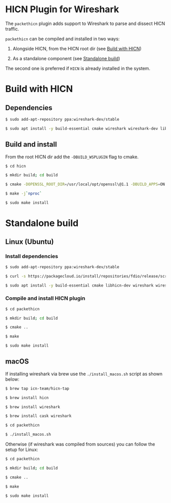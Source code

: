 HICN Plugin for Wireshark
===================

The `packethicn` plugin adds support to Wireshark to parse and dissect HICN traffic.

`packethicn` can be compiled and installed in two ways:

1. Alongside HICN, from the HICN root dir (see [Build with HICN](#Build-with-HICN))

2. As a standalone component (see [Standalone build](#Standalone-build))

The second one is preferred if `HICN` is already installed in the system.

# Build with HICN

## Dependencies

```bash
$ sudo add-apt-repository ppa:wireshark-dev/stable

$ sudo apt install -y build-essential cmake wireshark wireshark-dev libgcrypt-dev libgnutls28-dev

```

## Build and install

From the root HICN dir add the `-DBUILD_WSPLUGIN` flag to cmake.

```bash
$ cd hicn

$ mkdir build; cd build

$ cmake -DOPENSSL_ROOT_DIR=/usr/local/opt/openssl\@1.1 -DBUILD_APPS=ON -DBUILD_WSPLUGIN=ON ..

$ make -j`nproc`

$ sudo make install

```

# Standalone build
## Linux (Ubuntu)

### Install dependencies
```bash
$ sudo add-apt-repository ppa:wireshark-dev/stable

$ curl -s https://packagecloud.io/install/repositories/fdio/release/script.deb.sh | sudo bash

$ sudo apt install -y build-essential cmake libhicn-dev wireshark wireshark-dev libgcrypt-dev libgnutls28-dev

```
### Compile and install HICN plugin
```bash
$ cd packethicn

$ mkdir build; cd build

$ cmake ..

$ make

$ sudo make install
```


## macOS
If installing wireshark via brew use the `./install_macos.sh` script as shown below:

```bash
$ brew tap icn-team/hicn-tap

$ brew install hicn

$ brew install wireshark

$ brew install cask wireshark

$ cd packethicn

$ ./install_macos.sh
```

Otherwise (if wireshark was compiled from sources) you can follow the setup for Linux:

```bash
$ cd packethicn

$ mkdir build; cd build

$ cmake ..

$ make

$ sudo make install
```